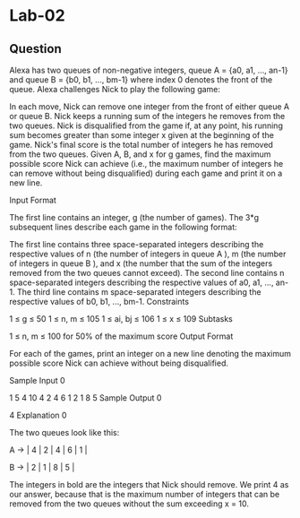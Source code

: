 # Lab-02

## Question
Alexa has two queues of non-negative integers, queue A = {a0, a1, ..., an-1} and queue B = {b0, b1, ..., bm-1} where index 0 denotes the front of the queue. Alexa challenges Nick to play the following game:

In each move, Nick can remove one integer from the front of either queue A or queue B.
Nick keeps a running sum of the integers he removes from the two queues.
Nick is disqualified from the game if, at any point, his running sum becomes greater than some integer x given at the beginning of the game.
Nick's final score is the total number of integers he has removed from the two queues.
Given A, B, and x for g games, find the maximum possible score Nick can achieve (i.e., the maximum number of integers he can remove without being disqualified) during each game and print it on a new line.

Input Format

The first line contains an integer, g (the number of games). The 3*g subsequent lines describe each game in the following format:

The first line contains three space-separated integers describing the respective values of n (the number of integers in queue A ), m (the number of integers in queue B ), and x (the number that the sum of the integers removed from the two queues cannot exceed).
The second line contains n space-separated integers describing the respective values of a0, a1, ..., an-1.
The third line contains m space-separated integers describing the respective values of b0, b1, ..., bm-1.
Constraints

1 ≤ g ≤ 50
1 ≤ n, m ≤ 105
1 ≤ ai, bj ≤ 106
1 ≤ x ≤ 109
Subtasks

1 ≤ n, m ≤ 100 for 50% of the maximum score
Output Format

For each of the games, print an integer on a new line denoting the maximum possible score Nick can achieve without being disqualified.

Sample Input 0

1
5 4 10
4 2 4 6 1
2 1 8 5
Sample Output 0

4
Explanation 0

The two queues look like this:

A -> | 4 | 2 | 4 | 6 | 1 |

B -> | 2 | 1 | 8 | 5 |

The integers in bold are the integers that Nick should remove. We print 4 as our answer, because that is the maximum number of integers that can be removed from the two queues without the sum exceeding x = 10.


